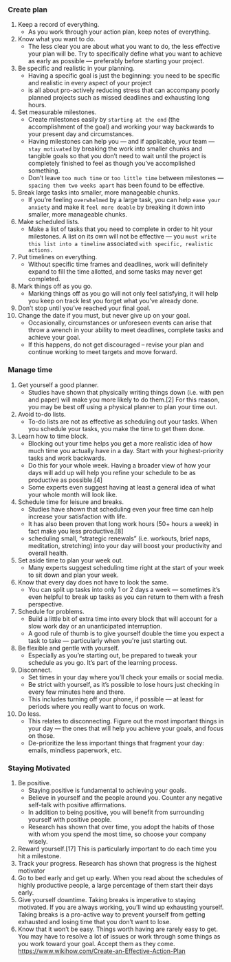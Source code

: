 ### Create plan
1. Keep a record of everything.
    - As you work through your action plan, keep notes of everything.
2. Know what you want to do.
    - The less clear you are about what you want to do, the less effective your plan will be. Try to specifically define what you want to achieve as early as possible — preferably before starting your project.
3. Be specific and realistic in your planning.
    - Having a specific goal is just the beginning: you need to be specific and realistic in every aspect of your project
    - is all about pro-actively reducing stress that can accompany poorly planned projects such as missed deadlines and exhausting long hours.
4. Set measurable milestones.
    - Create milestones easily by `starting at the end` (the accomplishment of the goal) and working your way backwards to your present day and circumstances.
    - Having milestones can help you — and if applicable, your team — `stay motivated` by breaking the work into smaller chunks and tangible goals so that you don’t need to wait until the project is completely finished to feel as though you’ve accomplished something.
    - Don’t leave `too much time` or `too little time` between milestones — `spacing them two weeks apart` has been found to be effective.
5. Break large tasks into smaller, more manageable chunks.
    - If you’re feeling `overwhelmed` by a large task, you can help `ease your anxiety` and make it `feel more doable` by breaking it down into smaller, more manageable chunks.
6. Make scheduled lists.
    - Make a list of tasks that you need to complete in order to hit your milestones. A list on its own will not be effective — you `must write this list into a timeline` associated `with specific, realistic actions.`
7. Put timelines on everything.
    - Without specific time frames and deadlines, work will definitely expand to fill the time allotted, and some tasks may never get completed.
8. Mark things off as you go.
    - Marking things off as you go will not only feel satisfying, it will help you keep on track lest you forget what you’ve already done.
9. Don’t stop until you’ve reached your final goal.
10. Change the date if you must, but never give up on your goal.
    - Occasionally, circumstances or unforeseen events can arise that throw a wrench in your ability to meet deadlines, complete tasks and achieve your goal.
    - If this happens, do not get discouraged – revise your plan and continue working to meet targets and move forward.
### Manage time
1. Get yourself a good planner.
    - Studies have shown that physically writing things down (i.e. with pen and paper) will make you more likely to do them.[2] For this reason, you may be best off using a physical planner to plan your time out.
2. Avoid to-do lists.
    - To-do lists are not as effective as scheduling out your tasks. When you schedule your tasks, you make the time to get them done.
3. Learn how to time block.
    - Blocking out your time helps you get a more realistic idea of how much time you actually have in a day. Start with your highest-priority tasks and work backwards.
    - Do this for your whole week. Having a broader view of how your days will add up will help you refine your schedule to be as productive as possible.[4]
    - Some experts even suggest having at least a general idea of what your whole month will look like.
4. Schedule time for leisure and breaks.
    - Studies have shown that scheduling even your free time can help increase your satisfaction with life.
    - It has also been proven that long work hours (50+ hours a week) in fact make you less productive.[8]
    - scheduling small, “strategic renewals” (i.e. workouts, brief naps, meditation, stretching) into your day will boost your productivity and overall health.
5. Set aside time to plan your week out.
    - Many experts suggest scheduling time right at the start of your week to sit down and plan your week.
6. Know that every day does not have to look the same.
    - You can split up tasks into only 1 or 2 days a week — sometimes it’s even helpful to break up tasks as you can return to them with a fresh perspective.
7. Schedule for problems.
    - Build a little bit of extra time into every block that will account for a slow work day or an unanticipated interruption.
    - A good rule of thumb is to give yourself double the time you expect a task to take — particularly when you're just starting out.
8. Be flexible and gentle with yourself.
    - Especially as you’re starting out, be prepared to tweak your schedule as you go. It’s part of the learning process. 
9. Disconnect.
    - Set times in your day where you’ll check your emails or social media.
    - Be strict with yourself, as it’s possible to lose hours just checking in every few minutes here and there.
    - This includes turning off your phone, if possible — at least for periods where you really want to focus on work.
10. Do less.
    - This relates to disconnecting. Figure out the most important things in your day — the ones that will help you achieve your goals, and focus on those.
    - De-prioritize the less important things that fragment your day: emails, mindless paperwork, etc.
### Staying Motivated
1. Be positive.
    - Staying positive is fundamental to achieving your goals.
    - Believe in yourself and the people around you. Counter any negative self-talk with positive affirmations.
    - In addition to being positive, you will benefit from surrounding yourself with positive people.
    - Research has shown that over time, you adopt the habits of those with whom you spend the most time, so choose your company wisely.
2. Reward yourself.[17] This is particularly important to do each time you hit a milestone.
3. Track your progress. Research has shown that progress is the highest motivator
4. Go to bed early and get up early. When you read about the schedules of highly productive people, a large percentage of them start their days early. 
5. Give yourself downtime. Taking breaks is imperative to staying motivated. If you are always working, you’ll wind up exhausting yourself. Taking breaks is a pro-active way to prevent yourself from getting exhausted and losing time that you don’t want to lose.
6. Know that it won’t be easy. Things worth having are rarely easy to get. You may have to resolve a lot of issues or work through some things as you work toward your goal. Accept them as they come.
https://www.wikihow.com/Create-an-Effective-Action-Plan
